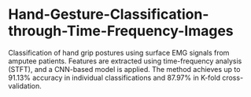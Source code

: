 # Hand-Gesture-Classification-through-Time-Frequency-Images
Classification of hand grip postures using surface EMG signals from amputee patients. Features are extracted using time-frequency analysis (STFT), and a CNN-based model is applied. The method achieves up to 91.13% accuracy in individual classifications and 87.97% in K-fold cross-validation.
